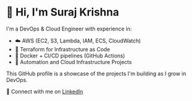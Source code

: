 # 👋 Hi, I'm Suraj Krishna

I'm a DevOps & Cloud Engineer with experience in:
- ☁️ AWS (EC2, S3, Lambda, IAM, ECS, CloudWatch)
- 🔧 Terraform for Infrastructure as Code
- 🐳 Docker + CI/CD pipelines (GitHub Actions)
- 🚀 Automation and Cloud Infrastructure Projects

This GitHub profile is a showcase of the projects I'm building as I grow in DevOps.

🔗 Connect with me on [LinkedIn](https://linkedin.com/in/surajkrishna)
